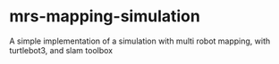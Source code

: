 # mrs-mapping-simulation
A simple implementation of a simulation with multi robot mapping, with turtlebot3, and slam toolbox
